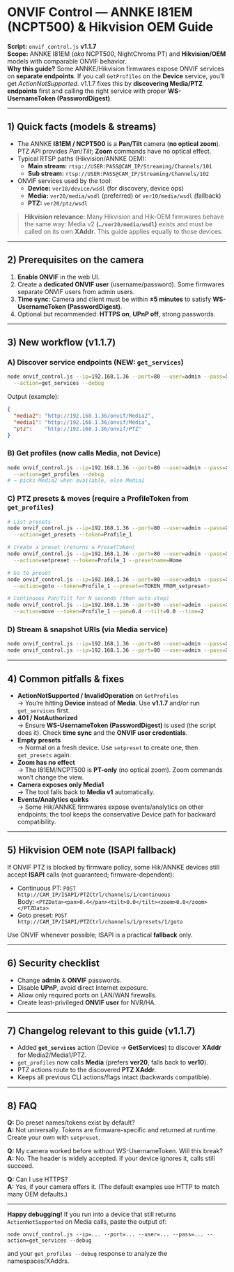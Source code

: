# ONVIF Control — ANNKE I81EM (NCPT500) & Hikvision OEM Guide

**Script:** `onvif_control.js` **v1.1.7**  
**Scope:** ANNKE I81EM (_aka_ NCPT500, NightChroma PT) and **Hikvision/OEM** models with comparable ONVIF behavior.  
**Why this guide?** Some ANNKE/Hikvision firmwares expose ONVIF services on **separate endpoints**. If you call `GetProfiles` on the **Device** service, you’ll get *ActionNotSupported*. v1.1.7 fixes this by **discovering Media/PTZ endpoints** first and calling the right service with proper **WS-UsernameToken (PasswordDigest)**.

---

## 1) Quick facts (models & streams)

- The ANNKE **I81EM / NCPT500** is a **Pan/Tilt** camera (**no optical zoom**). PTZ API provides *Pan*/*Tilt*; **Zoom** commands have no optical effect.
- Typical RTSP paths (Hikvision/ANNKE OEM):
  - **Main stream:** `rtsp://USER:PASS@CAM_IP/Streaming/Channels/101`
  - **Sub stream:**  `rtsp://USER:PASS@CAM_IP/Streaming/Channels/102`
- ONVIF services used by the tool:
  - **Device:** `ver10/device/wsdl` (for discovery, device ops)
  - **Media:**  `ver20/media/wsdl` (preferred) or `ver10/media/wsdl` (fallback)
  - **PTZ:**    `ver20/ptz/wsdl`

> **Hikvision relevance:** Many Hikvision and Hik-OEM firmwares behave the same way: Media v2 **(`…/ver20/media/wsdl`)** exists and must be called on its own **XAddr**. This guide applies equally to those devices.

---

## 2) Prerequisites on the camera

1. **Enable ONVIF** in the web UI.  
2. Create a **dedicated ONVIF user** (username/password). Some firmwares separate ONVIF users from admin users.  
3. **Time sync**: Camera and client must be within **±5 minutes** to satisfy **WS-UsernameToken (PasswordDigest)**.  
4. Optional but recommended: **HTTPS on**, **UPnP off**, strong passwords.

---

## 3) New workflow (v1.1.7)

### A) Discover service endpoints (NEW: `get_services`)
```bash
node onvif_control.js --ip=192.168.1.36 --port=80 --user=admin --pass=XXXXX \
  --action=get_services --debug
```
Output (example):
```json
{
  "media2": "http://192.168.1.36/onvif/Media2",
  "media1": "http://192.168.1.36/onvif/Media",
  "ptz":    "http://192.168.1.36/onvif/PTZ"
}
```

### B) Get profiles (now calls **Media**, not Device)
```bash
node onvif_control.js --ip=192.168.1.36 --port=80 --user=admin --pass=XXXXX \
  --action=get_profiles --debug
# → picks Media2 when available, else Media1
```

### C) PTZ presets & moves (require a **ProfileToken** from `get_profiles`)
```bash
# List presets
node onvif_control.js --ip=192.168.1.36 --port=80 --user=admin --pass=XXXXX \
  --action=get_presets --token=Profile_1

# Create a preset (returns a PresetToken)
node onvif_control.js --ip=192.168.1.36 --port=80 --user=admin --pass=XXXXX \
  --action=setpreset --token=Profile_1 --presetname=Home

# Go to preset
node onvif_control.js --ip=192.168.1.36 --port=80 --user=admin --pass=XXXXX \
  --action=goto --token=Profile_1 --preset=<TOKEN_FROM_setpreset>

# Continuous Pan/Tilt for N seconds (then auto-stop)
node onvif_control.js --ip=192.168.1.36 --port=80 --user=admin --pass=XXXXX \
  --action=move --token=Profile_1 --pan=0.4 --tilt=0.0 --time=2
```

### D) Stream & snapshot URIs (via Media service)
```bash
node onvif_control.js --ip=192.168.1.36 --port=80 --user=admin --pass=XXXXX --action=get_stream_uri
node onvif_control.js --ip=192.168.1.36 --port=80 --user=admin --pass=XXXXX --action=get_snapshot_uri
```

---

## 4) Common pitfalls & fixes

- **ActionNotSupported / InvalidOperation** on `GetProfiles`  
  → You’re hitting **Device** instead of **Media**. Use **v1.1.7** and/or run `get_services` first.
- **401 / NotAuthorized**  
  → Ensure **WS-UsernameToken (PasswordDigest)** is used (the script does it). Check **time sync** and the **ONVIF user credentials**.
- **Empty presets**  
  → Normal on a fresh device. Use `setpreset` to create one, then `get_presets` again.
- **Zoom has no effect**  
  → The I81EM/NCPT500 is **PT-only** (no optical zoom). Zoom commands won’t change the view.
- **Camera exposes only Media1**  
  → The tool falls back to **Media v1** automatically.
- **Events/Analytics quirks**  
  → Some Hik/ANNKE firmwares expose events/analytics on other endpoints; the tool keeps the conservative Device path for backward compatibility.

---

## 5) Hikvision OEM note (ISAPI fallback)

If ONVIF PTZ is blocked by firmware policy, some Hik/ANNKE devices still accept **ISAPI** calls (not guaranteed; firmware-dependent):

- Continuous PT: `POST http://CAM_IP/ISAPI/PTZCtrl/channels/1/continuous`  
  Body: `<PTZData><pan>0.4</pan><tilt>0.0</tilt><zoom>0.0</zoom></PTZData>`
- Goto preset: `POST http://CAM_IP/ISAPI/PTZCtrl/channels/1/presets/1/goto`

Use ONVIF whenever possible; ISAPI is a practical **fallback** only.

---

## 6) Security checklist

- Change **admin** & **ONVIF** passwords.  
- Disable **UPnP**, avoid direct Internet exposure.  
- Allow only required ports on LAN/WAN firewalls.  
- Create least-privileged **ONVIF user** for NVR/HA.

---

## 7) Changelog relevant to this guide (v1.1.7)

- Added **`get_services`** action (Device → **GetServices**) to discover **XAddr** for Media2/Media1/PTZ.  
- `get_profiles` now calls **Media** (prefers **ver20**, falls back to **ver10**).  
- PTZ actions route to the discovered **PTZ XAddr**.  
- Keeps all previous CLI actions/flags intact (backwards compatible).

---

## 8) FAQ

**Q:** Do preset names/tokens exist by default?  
**A:** Not universally. Tokens are firmware-specific and returned at runtime. Create your own with `setpreset`.

**Q:** My camera worked before without WS-UsernameToken. Will this break?  
**A:** No. The header is widely accepted. If your device ignores it, calls still succeed.

**Q:** Can I use HTTPS?  
**A:** Yes, if your camera offers it. (The default examples use HTTP to match many OEM defaults.)

---

**Happy debugging!** If you run into a device that still returns `ActionNotSupported` on Media calls, paste the output of:
```
node onvif_control.js --ip=... --port=... --user=... --pass=... --action=get_services --debug
```
and your `get_profiles --debug` response to analyze the namespaces/XAddrs.
